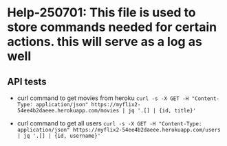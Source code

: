 # Help-250701:  This file is used to store commands needed for certain actions.  this will serve as a log as well

## API tests
- curl command to get movies from heroku
`curl -s -X GET -H "Content-Type: application/json" https://myflix2-54ee4b2daeee.herokuapp.com/movies | jq '.[] | {id, title}'`

- curl command to get all users
`curl -s -X GET -H "Content-Type: application/json" https://myflix2-54ee4b2daeee.herokuapp.com/users | jq '.[] | {id, username}'`